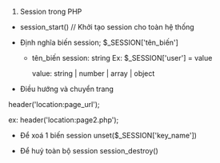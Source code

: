 1. Session trong PHP

- session_start() // Khởi tạo session cho toàn hệ thống
- Định nghĩa biến session; $_SESSION['tên_biến']
    * tên_biến session: string
        Ex: $_SESSION['user'] = value

        value: string | number | array | object

- Điều hướng và chuyển trang

header('location:page_url');

ex: header('location:page2.php');


- Để xoá 1 biến session 
    unset($_SESSION['key_name'])

- Để huỷ toàn bộ session
    session_destroy()


